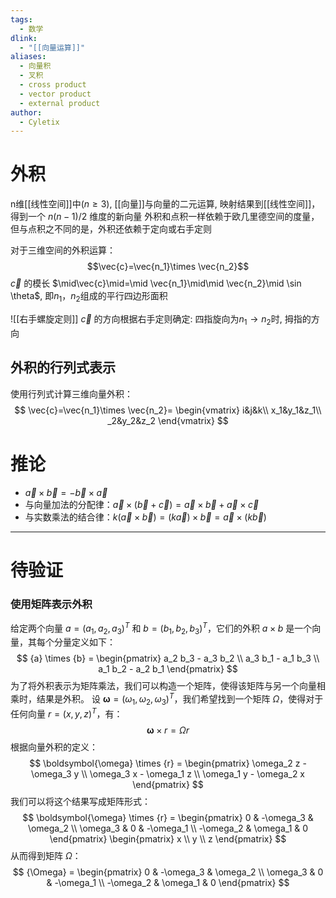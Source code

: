 ```yaml
---
tags:
  - 数学
dlink:
  - "[[向量运算]]"
aliases:
  - 向量积
  - 叉积
  - cross product
  - vector product
  - external product
author:
  - Cyletix
---
```

# 外积
n维[[线性空间]]中($n\geq 3$), [[向量]]与向量的二元运算, 映射结果到[[线性空间]]，得到一个 $n(n-1)/2$ 维度的新向量
外积和点积一样依赖于欧几里德空间的度量，但与点积之不同的是，外积还依赖于定向或右手定则

对于三维空间的外积运算：
$$\vec{c}=\vec{n_1}\times \vec{n_2}$$
$\vec{c}$ 的模长 $\mid\vec{c}\mid=\mid \vec{n_1}\mid\mid \vec{n_2}\mid \sin \theta$, 即$n_1$，$n_2$组成的平行四边形面积

![[右手螺旋定则]]
$\vec{c}$ 的方向根据右手定则确定: 
四指旋向为$n_1\rightarrow n_2$时, 拇指的方向
## 外积的行列式表示
使用行列式计算三维向量外积：
$$
\vec{c}=\vec{n_1}\times \vec{n_2}=
\begin{vmatrix} 
i&j&k\\
x_1&y_1&z_1\\
_2&y_2&z_2
\end{vmatrix}
$$
# 推论
- $\vec{a}\times\vec{b}=-\vec{b}\times\vec{a}$
- 与向量加法的分配律：${} \vec a\times(\vec b +\vec c)=\vec a\times \vec b+\vec a\times \vec c {}$
- 与实数乘法的结合律：$k(\vec a×\vec b) = (k\vec a)×\vec b = \vec a×(k\vec b)$


---
# 待验证
### 使用矩阵表示外积
给定两个向量 ${a} = (a_1, a_2, a_3)^T$ 和 ${b} = (b_1, b_2, b_3)^T$，它们的外积 ${a} \times {b}$ 是一个向量，其每个分量定义如下：
$$
{a} \times {b} = \begin{pmatrix}
a_2 b_3 - a_3 b_2 \\
a_3 b_1 - a_1 b_3 \\
a_1 b_2 - a_2 b_1
\end{pmatrix}
$$
为了将外积表示为矩阵乘法，我们可以构造一个矩阵，使得该矩阵与另一个向量相乘时，结果是外积。
设 $\boldsymbol{\omega} = (\omega_1, \omega_2, \omega_3)^T$，我们希望找到一个矩阵 ${\Omega}$，使得对于任何向量 ${r} = (x, y, z)^T$，有：
$$
\boldsymbol{\omega} \times {r} = {\Omega} {r}
$$
根据向量外积的定义：
$$
\boldsymbol{\omega} \times {r} = \begin{pmatrix}
\omega_2 z - \omega_3 y \\
\omega_3 x - \omega_1 z \\
\omega_1 y - \omega_2 x
\end{pmatrix}
$$
我们可以将这个结果写成矩阵形式：
$$
\boldsymbol{\omega} \times {r} = \begin{pmatrix}
0 & -\omega_3 & \omega_2 \\
\omega_3 & 0 & -\omega_1 \\
-\omega_2 & \omega_1 & 0
\end{pmatrix}
\begin{pmatrix}
x \\
y \\
z
\end{pmatrix}
$$
从而得到矩阵 ${\Omega}$：
$$
{\Omega} = \begin{pmatrix}
0 & -\omega_3 & \omega_2 \\
\omega_3 & 0 & -\omega_1 \\
-\omega_2 & \omega_1 & 0
\end{pmatrix}
$$